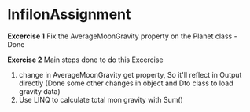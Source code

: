 # InfilonAssignment

**Excercise 1**
Fix the AverageMoonGravity property on the Planet class - Done

**Exercise 2**
Main steps done to do this Excercise
1. change in AverageMoonGravity get property, So it'll reflect in Output directly (Done some other changes in object and Dto class to load gravity data)
2. Use LINQ to calculate total mon gravity with Sum()
